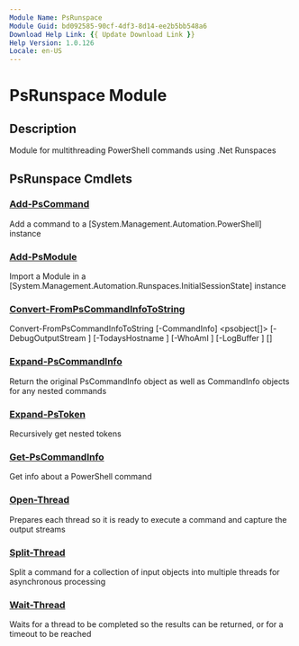 ```yaml
---
Module Name: PsRunspace
Module Guid: bd092585-90cf-4df3-8d14-ee2b5bb548a6
Download Help Link: {{ Update Download Link }}
Help Version: 1.0.126
Locale: en-US
---
```


# PsRunspace Module
## Description
Module for multithreading PowerShell commands using .Net Runspaces

## PsRunspace Cmdlets
### [Add-PsCommand](Add-PsCommand.md)
Add a command to a [System.Management.Automation.PowerShell] instance

### [Add-PsModule](Add-PsModule.md)
Import a Module in a [System.Management.Automation.Runspaces.InitialSessionState] instance

### [Convert-FromPsCommandInfoToString](Convert-FromPsCommandInfoToString.md)

Convert-FromPsCommandInfoToString [-CommandInfo] <psobject[]> [-DebugOutputStream <string>] [-TodaysHostname <string>] [-WhoAmI <string>] [-LogBuffer <hashtable>] [<CommonParameters>]


### [Expand-PsCommandInfo](Expand-PsCommandInfo.md)
Return the original PsCommandInfo object as well as CommandInfo objects for any nested commands

### [Expand-PsToken](Expand-PsToken.md)
Recursively get nested tokens

### [Get-PsCommandInfo](Get-PsCommandInfo.md)
Get info about a PowerShell command

### [Open-Thread](Open-Thread.md)
Prepares each thread so it is ready to execute a command and capture the output streams

### [Split-Thread](Split-Thread.md)
Split a command for a collection of input objects into multiple threads for asynchronous processing

### [Wait-Thread](Wait-Thread.md)
Waits for a thread to be completed so the results can be returned, or for a timeout to be reached



